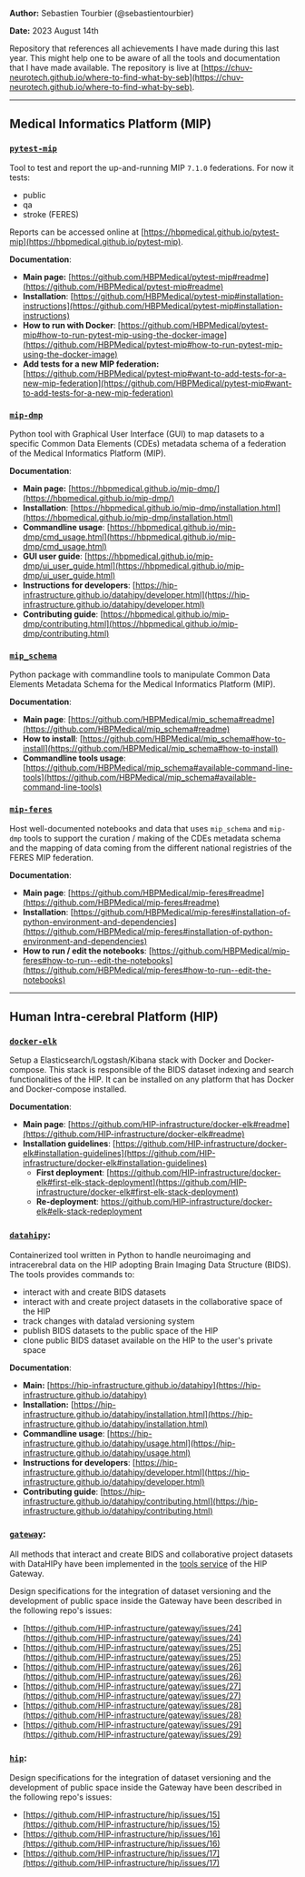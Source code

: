 **Author:** Sebastien Tourbier (@sebastientourbier)

**Date:** 2023 August 14th

Repository that references all achievements I have made during this last year. This might help one to be aware of all the tools and documentation that I have made available. The repository is live at [https://chuv-neurotech.github.io/where-to-find-what-by-seb](https://chuv-neurotech.github.io/where-to-find-what-by-seb).

---

## Medical Informatics Platform (MIP)

### [`pytest-mip`](https://github.com/HBPMedical/pytest-mip)

Tool to test and report the up-and-running MIP `7.1.0` federations. For now it tests:
- public
- qa
- stroke (FERES)

Reports can be accessed online at [https://hbpmedical.github.io/pytest-mip](https://hbpmedical.github.io/pytest-mip).

**Documentation**:
- **Main page:** [https://github.com/HBPMedical/pytest-mip#readme](https://github.com/HBPMedical/pytest-mip#readme)
- **Installation**: [https://github.com/HBPMedical/pytest-mip#installation-instructions](https://github.com/HBPMedical/pytest-mip#installation-instructions)
- **How to run with Docker**: [https://github.com/HBPMedical/pytest-mip#how-to-run-pytest-mip-using-the-docker-image](https://github.com/HBPMedical/pytest-mip#how-to-run-pytest-mip-using-the-docker-image)
- **Add tests for a new MIP federation:** [https://github.com/HBPMedical/pytest-mip#want-to-add-tests-for-a-new-mip-federation](https://github.com/HBPMedical/pytest-mip#want-to-add-tests-for-a-new-mip-federation)

### [`mip-dmp`](https://github.com/HBPMedical/mip-dmp)

Python tool with Graphical User Interface (GUI) to map datasets to a specific Common Data Elements (CDEs) metadata schema of a federation of the Medical Informatics Platform (MIP).

**Documentation**:
- **Main page:** [https://hbpmedical.github.io/mip-dmp/](https://hbpmedical.github.io/mip-dmp/)
- **Installation**: [https://hbpmedical.github.io/mip-dmp/installation.html](https://hbpmedical.github.io/mip-dmp/installation.html)
- **Commandline usage**: [https://hbpmedical.github.io/mip-dmp/cmd_usage.html](https://hbpmedical.github.io/mip-dmp/cmd_usage.html)
- **GUI user guide**: [https://hbpmedical.github.io/mip-dmp/ui_user_guide.html](https://hbpmedical.github.io/mip-dmp/ui_user_guide.html)
- **Instructions for developers**: [https://hip-infrastructure.github.io/datahipy/developer.html](https://hip-infrastructure.github.io/datahipy/developer.html)
- **Contributing guide**: [https://hbpmedical.github.io/mip-dmp/contributing.html](https://hbpmedical.github.io/mip-dmp/contributing.html)

### [`mip_schema`](https://github.com/HBPMedical/mip_schema)

Python package with commandline tools to manipulate Common Data Elements Metadata Schema for the Medical Informatics Platform (MIP). 

**Documentation**:
- **Main page**: [https://github.com/HBPMedical/mip_schema#readme](https://github.com/HBPMedical/mip_schema#readme)
- **How to install**: [https://github.com/HBPMedical/mip_schema#how-to-install](https://github.com/HBPMedical/mip_schema#how-to-install)
- **Commandline tools usage**: [https://github.com/HBPMedical/mip_schema#available-command-line-tools](https://github.com/HBPMedical/mip_schema#available-command-line-tools)

### [`mip-feres`](https://github.com/HBPMedical/mip-feres)

Host well-documented notebooks and data that uses `mip_schema` and `mip-dmp` tools to support the curation / making of the CDEs metadata schema and the mapping of data coming from the different national registries of the FERES MIP federation.

**Documentation**:
- **Main page**: [https://github.com/HBPMedical/mip-feres#readme](https://github.com/HBPMedical/mip-feres#readme)
- **Installation**: [https://github.com/HBPMedical/mip-feres#installation-of-python-environment-and-dependencies](https://github.com/HBPMedical/mip-feres#installation-of-python-environment-and-dependencies)
- **How to run / edit the notebooks**: [https://github.com/HBPMedical/mip-feres#how-to-run--edit-the-notebooks](https://github.com/HBPMedical/mip-feres#how-to-run--edit-the-notebooks)

---

## Human Intra-cerebral Platform (HIP)

### [`docker-elk`](https://github.com/HIP-infrastructure/docker-elk)

Setup a Elasticsearch/Logstash/Kibana stack with Docker and Docker-compose. This stack is responsible of the BIDS dataset indexing and search functionalities of the HIP. It can be installed on any platform that has Docker and Docker-compose installed.

**Documentation**:
- **Main page**: [https://github.com/HIP-infrastructure/docker-elk#readme](https://github.com/HIP-infrastructure/docker-elk#readme)
- **Installation guidelines**: [https://github.com/HIP-infrastructure/docker-elk#installation-guidelines](https://github.com/HIP-infrastructure/docker-elk#installation-guidelines)
  - **First deployment**: [https://github.com/HIP-infrastructure/docker-elk#first-elk-stack-deployment](https://github.com/HIP-infrastructure/docker-elk#first-elk-stack-deployment)
  - **Re-deployment**: [https://github.com/HIP-infrastructure/docker-elk#elk-stack-redeployment
](https://github.com/HIP-infrastructure/docker-elk#elk-stack-redeployment)

### [`datahipy`](https://github.com/HIP-infrastructure/datahipy):

Containerized tool written in Python to handle neuroimaging and intracerebral data on the HIP adopting Brain Imaging Data Structure (BIDS). The tools provides commands to:
- interact with and create BIDS datasets
- interact with and create project datasets in the collaborative space of the HIP
- track changes with datalad versioning system
- publish BIDS datasets to the public space of the HIP
- clone public BIDS dataset available on the HIP to the user's private space

**Documentation**:
- **Main:** [https://hip-infrastructure.github.io/datahipy](https://hip-infrastructure.github.io/datahipy)
- **Installation:** [https://hip-infrastructure.github.io/datahipy/installation.html](https://hip-infrastructure.github.io/datahipy/installation.html)
- **Commandline usage**: [https://hip-infrastructure.github.io/datahipy/usage.html](https://hip-infrastructure.github.io/datahipy/usage.html)
- **Instructions for developers**: [https://hip-infrastructure.github.io/datahipy/developer.html](https://hip-infrastructure.github.io/datahipy/developer.html)
- **Contributing guide**: [https://hip-infrastructure.github.io/datahipy/contributing.html](https://hip-infrastructure.github.io/datahipy/contributing.html)
  
### [`gateway`](https://github.com/HIP-infrastructure/gateway):

All methods that interact and create BIDS and collaborative project datasets with DataHIPy have been implemented in the [tools service](https://github.com/HIP-infrastructure/gateway/tree/master/src/tools) of the HIP Gateway.

Design specifications for the integration of dataset versioning and the development of public space inside the Gateway have been described in the following repo's issues:
  - [https://github.com/HIP-infrastructure/gateway/issues/24](https://github.com/HIP-infrastructure/gateway/issues/24)
  - [https://github.com/HIP-infrastructure/gateway/issues/25](https://github.com/HIP-infrastructure/gateway/issues/25)
  - [https://github.com/HIP-infrastructure/gateway/issues/26](https://github.com/HIP-infrastructure/gateway/issues/26)
  - [https://github.com/HIP-infrastructure/gateway/issues/27](https://github.com/HIP-infrastructure/gateway/issues/27)
  - [https://github.com/HIP-infrastructure/gateway/issues/28](https://github.com/HIP-infrastructure/gateway/issues/28)
  - [https://github.com/HIP-infrastructure/gateway/issues/29](https://github.com/HIP-infrastructure/gateway/issues/29)  

### [`hip`](https://github.com/HIP-infrastructure/hip):

Design specifications for the integration of dataset versioning and the development of public space inside the Gateway have been described in the following repo's issues:
- [https://github.com/HIP-infrastructure/hip/issues/15](https://github.com/HIP-infrastructure/hip/issues/15)
- [https://github.com/HIP-infrastructure/hip/issues/16](https://github.com/HIP-infrastructure/hip/issues/16)
- [https://github.com/HIP-infrastructure/hip/issues/17](https://github.com/HIP-infrastructure/hip/issues/17)
